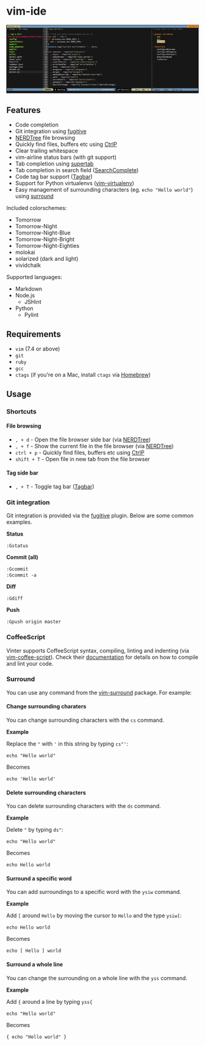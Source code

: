 # vim-ide

<img src="images/screenshot.png">

## Features

* Code completion
* Git integration using [fugitive](https://github.com/tpope/vim-fugitive)
* [NERDTree](https://github.com/scrooloose/nerdtree) file browsing
* Quickly find files, buffers etc using [CtrlP](https://github.com/kien/ctrlp.vim)
* Clear trailing whitespace
* vim-airline status bars (with git support)
* Tab completion using [supertab](https://github.com/ervandew/supertab)
* Tab completion in search field ([SearchComplete](https://github.com/vim-scripts/SearchComplete))
* Code tag bar support ([Tagbar](http://majutsushi.github.io/tagbar/))
* Support for Python virtualenvs ([vim-virtualenv](https://github.com/jmcantrell/vim-virtualenv))
* Easy management of surrounding characters (eg. `echo "Hello world"`) using [surround](https://github.com/tpope/vim-surround)

Included colorschemes:

- Tomorrow
- Tomorrow-Night
- Tomorrow-Night-Blue
- Tomorrow-Night-Bright
- Tomorrow-Night-Eighties
- molokai
- solarized (dark and light)
- vividchalk

Supported languages:

* Markdown
* Node.js
  - JSHint
* Python
  - Pylint

## Requirements

- `vim` (7.4 or above)
- `git`
- `ruby`
- `gcc`
- `ctags` (if you're on a Mac, install `ctags` via [Homebrew](http://brew.sh/))

## Usage

### Shortcuts

#### File browsing

- `, + d` - Open the file browser side bar (via [NERDTree](https://github.com/scrooloose/nerdtree))
- `, + f` - Show the current file in the file browser (via [NERDTree](https://github.com/scrooloose/nerdtree))
- `ctrl + p` - Quickly find files, buffers etc using [CtrlP](https://github.com/kien/ctrlp.vim)
- `shift + T` - Open file in new tab from the file browser

#### Tag side bar

- `, + T` - Toggle tag bar ([Tagbar](http://majutsushi.github.io/tagbar/))

### Git integration

Git integration is provided via the [fugitive](https://github.com/tpope/vim-fugitive) plugin. Below are some common examples.

**Status**

    :Gstatus

**Commit (all)**

    :Gcommit
    :Gcommit -a

**Diff**

    :Gdiff

**Push**

    :Gpush origin master

### CoffeeScript

Vinter supports CoffeeScript syntax, compiling, linting and indenting (via [vim-coffee-script](https://github.com/kchmck/vim-coffee-script)). Check their [documentation](https://github.com/kchmck/vim-coffee-script) for details on how to compile and lint your code.

### Surround

You can use any command from the [vim-surround](https://github.com/tpope/vim-surround) package. For example:

#### Change surrounding charaters

You can change surrounding characters with the `cs` command.

**Example**

Replace the `"` with `'` in this string by typing `cs"'`:

    echo "Hello world"

Becomes

    echo 'Hello world'

#### Delete surrounding characters

You can delete surrounding characters with the `ds` command.

**Example**

Delete `"` by typing `ds"`:

    echo "Hello world"

Becomes

    echo Hello world

#### Surround a specific word

You can add surroundings to a specific word with the `ysiw` command.

**Example**

Add `[` around `Hello` by moving the cursor to `Hello` and the type `ysiw[`:

    echo Hello world

Becomes

    echo [ Hello ] world

#### Surround a whole line

You can change the surrounding on a whole line with the `yss` command.

**Example**

Add `{` around a line by typing `yss{`

    echo "Hello world"

Becomes

    { echo "Hello world" }

